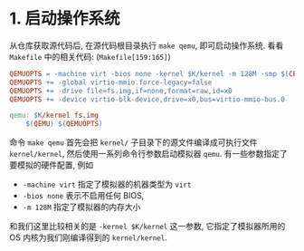 # 1. 启动操作系统

从仓库获取源代码后, 在源代码根目录执行 `make qemu`, 即可启动操作系统. 看看 `Makefile` 中的相关代码: (`Makefile[159:165]`)

```makefile
QEMUOPTS = -machine virt -bios none -kernel $K/kernel -m 128M -smp $(CPUS) -nographic
QEMUOPTS += -global virtio-mmio.force-legacy=false
QEMUOPTS += -drive file=fs.img,if=none,format=raw,id=x0
QEMUOPTS += -device virtio-blk-device,drive=x0,bus=virtio-mmio-bus.0

qemu: $K/kernel fs.img
	$(QEMU) $(QEMUOPTS)
```

命令 `make qemu` 首先会把 `kernel/` 子目录下的源文件编译成可执行文件 `kernel/kernel`, 然后使用一系列命令行参数启动模拟器 `qemu`. 有一些参数指定了要模拟的硬件配置, 例如
* `-machine virt` 指定了模拟器的机器类型为 `virt` 
* `-bios none` 表示不启用任何 BIOS, 
* `-m 128M` 指定了模拟器的内存大小 

和我们这里比较相关的是 `-kernel $K/kernel` 这一参数, 它指定了模拟器所用的 OS 内核为我们刚编译得到的 `kernel/kernel`.
